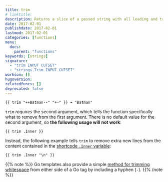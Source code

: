 ```yaml
---
title: trim
# linktitle:
description: Returns a slice of a passed string with all leading and trailing characters from cutset removed.
date: 2017-02-01
publishdate: 2017-02-01
lastmod: 2017-02-01
categories: [functions]
menu:
  docs:
    parent: "functions"
keywords: [strings]
signature:
  - "trim INPUT CUTSET"
  - "strings.Trim INPUT CUTSET"
workson: []
hugoversion:
relatedfuncs: []
deprecated: false
---
```


```
{{ trim "++Batman--" "+-" }} → "Batman"
```

`trim` *requires* the second argument, which tells the function specifically what to remove from the first argument. There is no default value for the second argument, so **the following usage will not work**:

```go-html-template
{{ trim .Inner }}
```

Instead, the following example tells `trim` to remove extra new lines from the content contained in the [shortcode `.Inner` variable][shortcodevars]:

```go-html-template
{{ trim .Inner "\n" }}
```

{{% note %}}
Go templates also provide a simple [method for trimming whitespace](/templates/introduction/#whitespace) from either side of a Go tag by including a hyphen (`-`).
{{% /note %}}


[shortcodevars]: /variables/shortcodes/
